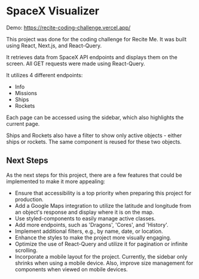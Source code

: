 # SpaceX Visualizer

Demo: https://recite-coding-challenge.vercel.app/

This project was done for the coding challenge for Recite Me. It was built using React, Next.js, and React-Query.

It retrieves data from SpaceX API endpoints and displays them on the screen. All GET requests were made using React-Query.

It utilizes 4 different endpoints:

- Info
- Missions
- Ships
- Rockets

Each page can be accessed using the sidebar, which also highlights the current page.

Ships and Rockets also have a filter to show only active objects - either ships or rockets. The same component is reused for these two objects.

## Next Steps

As the next steps for this project, there are a few features that could be implemented to make it more appealing:

- Ensure that accessibility is a top priority when preparing this project for production.
- Add a Google Maps integration to utilize the latitude and longitude from an object's response and display where it is on the map.
- Use styled-components to easily manage active classes.
- Add more endpoints, such as 'Dragons', 'Cores', and 'History'.
- Implement additional filters, e.g., by name, date, or location.
- Enhance the styles to make the project more visually engaging.
- Optimize the use of React-Query and utilize it for pagination or infinite scrolling.
- Incorporate a mobile layout for the project. Currently, the sidebar only shrinks when using a mobile device. Also, improve size management for components when viewed on mobile devices.
